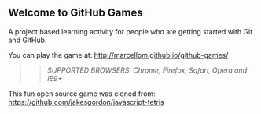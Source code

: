 ## Welcome to GitHub Games

A project based learning activity for people who are getting started with Git and GitHub.

You can play the game at: http://marcellom.github.io/github-games/

>> _*SUPPORTED BROWSERS*: Chrome, Firefox, Safari, Opera and IE9+_

This fun open source game was cloned from: https://github.com/jakesgordon/javascript-tetris
